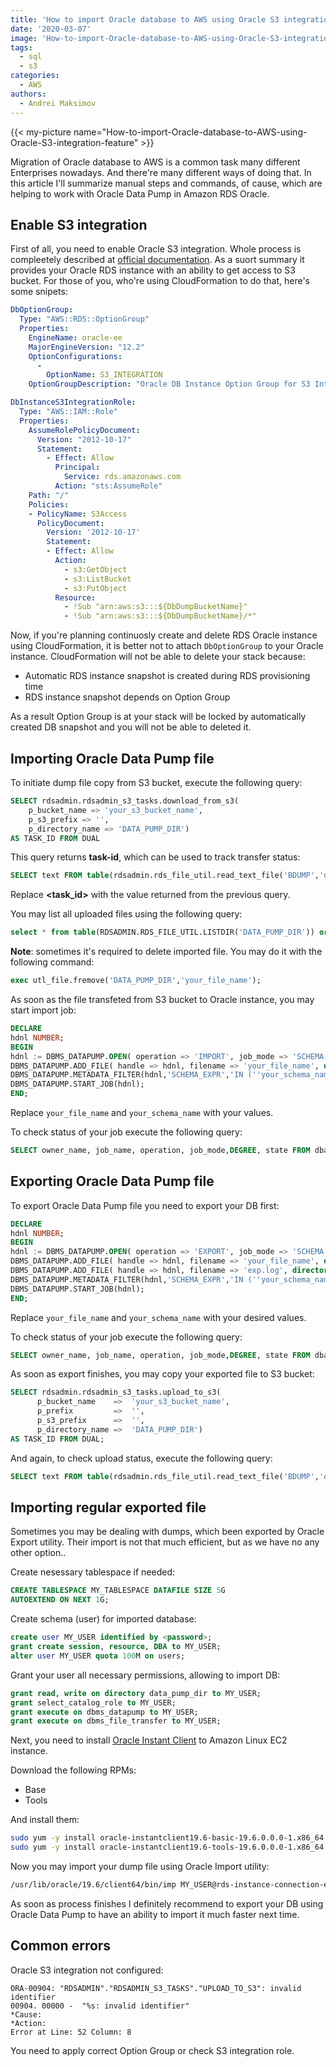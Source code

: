 ```yaml
---
title: 'How to import Oracle database to AWS using Oracle S3 integration feature'
date: '2020-03-07'
image: 'How-to-import-Oracle-database-to-AWS-using-Oracle-S3-integration-feature'
tags:
  - sql
  - s3
categories:
  - AWS
authors:
  - Andrei Maksimov
---
```


{{< my-picture name="How-to-import-Oracle-database-to-AWS-using-Oracle-S3-integration-feature" >}}

Migration of Oracle database to AWS is a common task many different Enterprises nowadays. And there're many different ways of doing that. In this article I'll summarize manual steps and commands, of cause, which are helping to work with Oracle Data Pump in Amazon RDS Oracle.

## Enable S3 integration

First of all, you need to enable Oracle S3 integration. Whole process is compleetely described at [official documentation](https://docs.aws.amazon.com/AmazonRDS/latest/UserGuide/oracle-s3-integration.html). As a suort summary it provides your Oracle RDS instance with an ability to get access to S3 bucket. For those of you, who're using CloudFormation to do that, here's some snipets:

```yaml
DbOptionGroup:
  Type: "AWS::RDS::OptionGroup"
  Properties: 
    EngineName: oracle-ee
    MajorEngineVersion: "12.2"
    OptionConfigurations: 
      -
        OptionName: S3_INTEGRATION
    OptionGroupDescription: "Oracle DB Instance Option Group for S3 Integration"

DbInstanceS3IntegrationRole:
  Type: "AWS::IAM::Role"
  Properties:
    AssumeRolePolicyDocument:
      Version: "2012-10-17"
      Statement:
        - Effect: Allow
          Principal:
            Service: rds.amazonaws.com
          Action: "sts:AssumeRole"
    Path: "/"
    Policies:
    - PolicyName: S3Access
      PolicyDocument:
        Version: '2012-10-17'
        Statement:
        - Effect: Allow
          Action:
            - s3:GetObject
            - s3:ListBucket
            - s3:PutObject
          Resource:
            - !Sub "arn:aws:s3:::${DbDumpBucketName}"
            - !Sub "arn:aws:s3:::${DbDumpBucketName}/*"
```

Now, if you're planning continuosly create and delete RDS Oracle instance using CloudFormation, it is better not to attach `DbOptionGroup` to your Oracle instance. CloudFormation will not be able to delete your stack because:
* Automatic RDS instance snapshot is created during RDS provisioning time
* RDS instance snapshot depends on Option Group

As a result Option Group is at your stack will be locked by automatically created DB snapshot and you will not be able to deleted it.

## Importing Oracle Data Pump file

To initiate dump file copy from S3 bucket, execute the following query:

```sql
SELECT rdsadmin.rdsadmin_s3_tasks.download_from_s3(
    p_bucket_name => 'your_s3_bucket_name',
    p_s3_prefix => '',
    p_directory_name => 'DATA_PUMP_DIR')
AS TASK_ID FROM DUAL
```

This query returns **task-id**, which can be used to track transfer status:

```sql
SELECT text FROM table(rdsadmin.rds_file_util.read_text_file('BDUMP','dbtask-<task_id>.log'))
```

Replace **<task_id>** with the value returned from the previous query.

You may list all uploaded files using the following query:

```sql
select * from table(RDSADMIN.RDS_FILE_UTIL.LISTDIR('DATA_PUMP_DIR')) order by filename
```

**Note**: sometimes it's required to delete imported file. You may do it with the following command:

```sql
exec utl_file.fremove('DATA_PUMP_DIR','your_file_name');
```

As soon as the file transfeted from S3 bucket to Oracle instance, you may start import job:

```sql
DECLARE
hdnl NUMBER;
BEGIN
hdnl := DBMS_DATAPUMP.OPEN( operation => 'IMPORT', job_mode => 'SCHEMA', job_name=>null);
DBMS_DATAPUMP.ADD_FILE( handle => hdnl, filename => 'your_file_name', directory => 'DATA_PUMP_DIR', filetype => dbms_datapump.ku$_file_type_dump_file);
DBMS_DATAPUMP.METADATA_FILTER(hdnl,'SCHEMA_EXPR','IN (''your_schema_name'')');
DBMS_DATAPUMP.START_JOB(hdnl);
END;
```

Replace `your_file_name` and `your_schema_name` with your values.

To check status of your job execute the following query:

```sql
SELECT owner_name, job_name, operation, job_mode,DEGREE, state FROM dba_datapump_jobs where state='EXECUTING'
```

## Exporting Oracle Data Pump file

To export Oracle Data Pump file you need to export your DB first:

```sql
DECLARE
hdnl NUMBER;
BEGIN
hdnl := DBMS_DATAPUMP.OPEN( operation => 'EXPORT', job_mode => 'SCHEMA', job_name=>null);
DBMS_DATAPUMP.ADD_FILE( handle => hdnl, filename => 'your_file_name', directory => 'DATA_PUMP_DIR', filetype => dbms_datapump.ku$_file_type_dump_file);
DBMS_DATAPUMP.ADD_FILE( handle => hdnl, filename => 'exp.log', directory => 'DATA_PUMP_DIR', filetype => dbms_datapump.ku$_file_type_log_file);
DBMS_DATAPUMP.METADATA_FILTER(hdnl,'SCHEMA_EXPR','IN (''your_schema_name'')');
DBMS_DATAPUMP.START_JOB(hdnl);
END;
```

Replace `your_file_name` and `your_schema_name` with your desired values.

To check status of your job execute the following query:

```sql
SELECT owner_name, job_name, operation, job_mode,DEGREE, state FROM dba_datapump_jobs where state='EXECUTING'
```

As soon as export finishes, you may copy your exported file to S3 bucket:

```sql
SELECT rdsadmin.rdsadmin_s3_tasks.upload_to_s3(
      p_bucket_name    =>  'your_s3_bucket_name', 
      p_prefix         =>  '', 
      p_s3_prefix      =>  '', 
      p_directory_name =>  'DATA_PUMP_DIR') 
AS TASK_ID FROM DUAL;
```

And again, to check upload status, execute the following query:

```sql
SELECT text FROM table(rdsadmin.rds_file_util.read_text_file('BDUMP','dbtask-<task_id>.log'))
```


## Importing regular exported file

Sometimes you may be dealing with dumps, which been exported by Oracle Export utility. Their import is not that much efficient, but as we have no any other option..

Create nesessary tablespace if needed:

```sql
CREATE TABLESPACE MY_TABLESPACE DATAFILE SIZE 5G
AUTOEXTEND ON NEXT 1G;
```

Create schema (user) for imported database:

```sql
create user MY_USER identified by <password>;
grant create session, resource, DBA to MY_USER;
alter user MY_USER quota 100M on users;
```

Grant your user all necessary permissions, allowing to import DB:

```sql
grant read, write on directory data_pump_dir to MY_USER;
grant select_catalog_role to MY_USER;
grant execute on dbms_datapump to MY_USER;
grant execute on dbms_file_transfer to MY_USER;
```

Next, you need to install [Oracle Instant Client](https://www.oracle.com/database/technologies/instant-client/linux-x86-64-downloads.html) to Amazon Linux EC2 instance.

Download the following RPMs:

* Base
* Tools

And install them:

```sh
sudo yum -y install oracle-instantclient19.6-basic-19.6.0.0.0-1.x86_64.rpm
sudo yum -y install oracle-instantclient19.6-tools-19.6.0.0.0-1.x86_64.rpm
```

Now you may import your dump file using Oracle Import utility:

```sh
/usr/lib/oracle/19.6/client64/bin/imp MY_USER@rds-instance-connection-endpoint-url/ORCL FILE=/opt/my_exported_db.dmp FULL=y GRANTS=y
```

As soon as process finishes I definitely recommend to export your DB using Oracle Data Pump to have an ability to import it much faster next time.

## Common errors

Oracle S3 integration not configured:

```
ORA-00904: "RDSADMIN"."RDSADMIN_S3_TASKS"."UPLOAD_TO_S3": invalid identifier
00904. 00000 -  "%s: invalid identifier"
*Cause:    
*Action:
Error at Line: 52 Column: 8
```

You need to apply correct Option Group or check S3 integration role.
